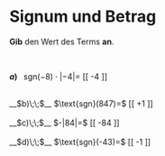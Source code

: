 <!--
version:  0.0.1

language: de

@style
input {
    text-align: center;
}

.flex-container {
    display: flex;
    flex-wrap: wrap;
    align-items: stretch;
    gap: 20px;
}

.flex-child {
    flex: 1;
    min-width: 350px;
    margin-right: 20px;
}

@media (max-width: 400px) {
    .flex-child {
        flex: 100%;
        margin-right: 0;
    }
}
@end

formula: \carry   \textcolor{red}{\scriptsize #1}
formula: \digit   \rlap{\carry{#1}}\phantom{#2}#2
formula: \permil  \text{‰}

import: https://raw.githubusercontent.com/LiaTemplates/Tikz-Jax/main/README.md

script: https://cdn.jsdelivr.net/gh/LiaTemplates/Tikz-Jax@main/dist/index.js


tags: Negative Zahlen, Zahlenverständnis, sehr leicht, sehr niedrig, Angeben

comment: Gib das Vorzeichen oder den Betrag an.

author: Martin Lommatzsch

-->




# Signum und Betrag

**Gib** den Wert des Terms **an**.

<br>
<section class="flex-container">
<div class="flex-child">

__$a)\;\;$__ $\text{sgn}(-8) \cdot |-4|=$ [[  -4   ]]
<br>
</div>
<div class="flex-child">
<br>
__$b)\;\;$__ $\text{sgn}(847)=$ [[  +1  ]]
<br>
</div>
<div class="flex-child">
<br>
__$c)\;\;$__ $-|84|=$ [[  -84 ]]
<br>
</div>
<div class="flex-child">
<br>
__$d)\;\;$__ $\text{sgn}(-43)=$ [[  -1  ]]

</div>
</section>
<br>
<br>
<br>
<br>

